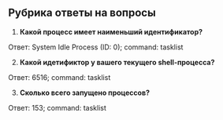  ## Рубрика ответы на вопросы 


1. __Какой процесс имеет наименьший идентификатор?__


Ответ: System Idle Process (ID: 0); command: tasklist


2. __Какой идетификтор у вашего текущего shell-процесса?__


Ответ: 6516; command: tasklist

3. __Сколько всего запущено процессов?__


Ответ: 153; command: tasklist
